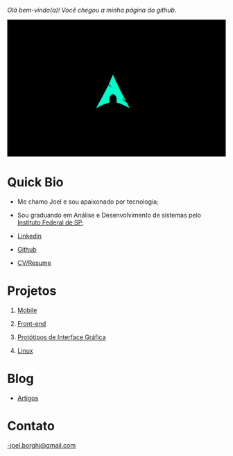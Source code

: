 
_Olá bem-vindo(a)! Você chegou a minha página do github._ 


![Image](Archlinux.png)


# Quick Bio

 - Me chamo Joel e sou apaixonado por tecnologia;
 - Sou graduando em Análise e Desenvolvimento de sistemas pelo [Instituto Federal de SP](https://bra.ifsp.edu.br);
 
 - [Linkedin](https://www.linkedin.com/in/joel-guerreiro-a35866108)
 
 - [Github](https://github.com/Joelfo123)
 
 - [CV/Resume](https://docs.google.com/document/d/1pTw8HEwxT3avo0taDlutpqDHt7vlrigVOrRjL81HXpU/edit?usp=sharing)
 

# Projetos

1. [Mobile](url)

2. [Front-end](url)

3. [Protótipos de Interface Gráfica](url)

4. [Linux](url)


# Blog

- [Artigos](https://techrookie1987.blogspot.com)


# Contato

-joel.borghi@gmail.com
